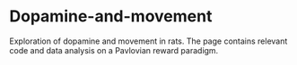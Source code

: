 # Dopamine-and-movement
Exploration of dopamine and movement in rats. The page contains relevant code and data analysis on a Pavlovian reward paradigm.
